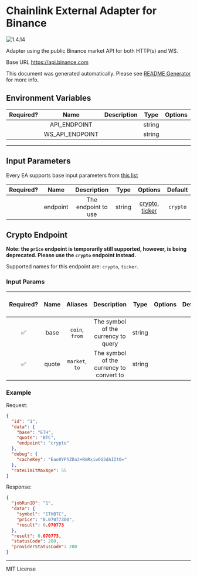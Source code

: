 # Chainlink External Adapter for Binance

![1.4.14](https://img.shields.io/github/package-json/v/smartcontractkit/external-adapters-js?filename=packages/sources/binance/package.json)

Adapter using the public Binance market API for both HTTP(s) and WS.

Base URL https://api.binance.com

This document was generated automatically. Please see [README Generator](../../scripts#readme-generator) for more info.

## Environment Variables

| Required? |      Name       | Description |  Type  | Options |              Default               |
| :-------: | :-------------: | :---------: | :----: | :-----: | :--------------------------------: |
|           |  API_ENDPOINT   |             | string |         |     `https://api.binance.com`      |
|           | WS_API_ENDPOINT |             | string |         | `wss://stream.binance.com:9443/ws` |

---

## Input Parameters

Every EA supports base input parameters from [this list](../../core/bootstrap#base-input-parameters)

| Required? |   Name   |     Description     |  Type  |                        Options                         | Default  |
| :-------: | :------: | :-----------------: | :----: | :----------------------------------------------------: | :------: |
|           | endpoint | The endpoint to use | string | [crypto](#crypto-endpoint), [ticker](#crypto-endpoint) | `crypto` |

## Crypto Endpoint

**Note: the `price` endpoint is temporarily still supported, however, is being deprecated. Please use the `crypto` endpoint instead.**

Supported names for this endpoint are: `crypto`, `ticker`.

### Input Params

| Required? | Name  |    Aliases     |               Description                |  Type  | Options | Default | Depends On | Not Valid With |
| :-------: | :---: | :------------: | :--------------------------------------: | :----: | :-----: | :-----: | :--------: | :------------: |
|    ✅     | base  | `coin`, `from` |   The symbol of the currency to query    | string |         |         |            |                |
|    ✅     | quote | `market`, `to` | The symbol of the currency to convert to | string |         |         |            |                |

### Example

Request:

```json
{
  "id": "1",
  "data": {
    "base": "ETH",
    "quote": "BTC",
    "endpoint": "crypto"
  },
  "debug": {
    "cacheKey": "Eao0YPhZDa3+RmRxiwOG5dAIIt0="
  },
  "rateLimitMaxAge": 55
}
```

Response:

```json
{
  "jobRunID": "1",
  "data": {
    "symbol": "ETHBTC",
    "price": "0.07077300",
    "result": 0.070773
  },
  "result": 0.070773,
  "statusCode": 200,
  "providerStatusCode": 200
}
```

---

MIT License
